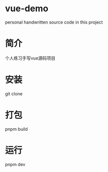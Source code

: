 # vue-demo
personal handwritten source code in this project

# 简介
个人练习手写vue源码项目

# 安装
git clone

# 打包
pnpm build

# 运行
pnpm dev
